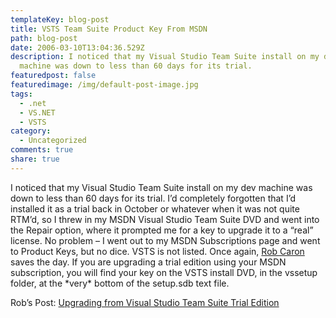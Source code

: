 ```yaml
---
templateKey: blog-post
title: VSTS Team Suite Product Key From MSDN
path: blog-post
date: 2006-03-10T13:04:36.529Z
description: I noticed that my Visual Studio Team Suite install on my dev
  machine was down to less than 60 days for its trial.
featuredpost: false
featuredimage: /img/default-post-image.jpg
tags:
  - .net
  - VS.NET
  - VSTS
category:
  - Uncategorized
comments: true
share: true
---
```

<!--StartFragment-->

I noticed that my Visual Studio Team Suite install on my dev machine was down to less than 60 days for its trial. I’d completely forgotten that I’d installed it as a trial back in October or whatever when it was not quite RTM’d, so I threw in my MSDN Visual Studio Team Suite DVD and went into the Repair option, where it prompted me for a key to upgrade it to a “real” license. No problem – I went out to my MSDN Subscriptions page and went to Product Keys, but no dice. VSTS is not listed. Once again, [Rob Caron](http://blogs.msdn.com/robcaron) saves the day. If you are upgrading a trial edition using your MSDN subscription, you will find your key on the VSTS install DVD, in the vssetup folder, at the \*very\* bottom of the setup.sdb text file.

Rob’s Post: [Upgrading from Visual Studio Team Suite Trial Edition](http://blogs.msdn.com/robcaron/archive/2006/02/09/529033.aspx)

<!--EndFragment-->